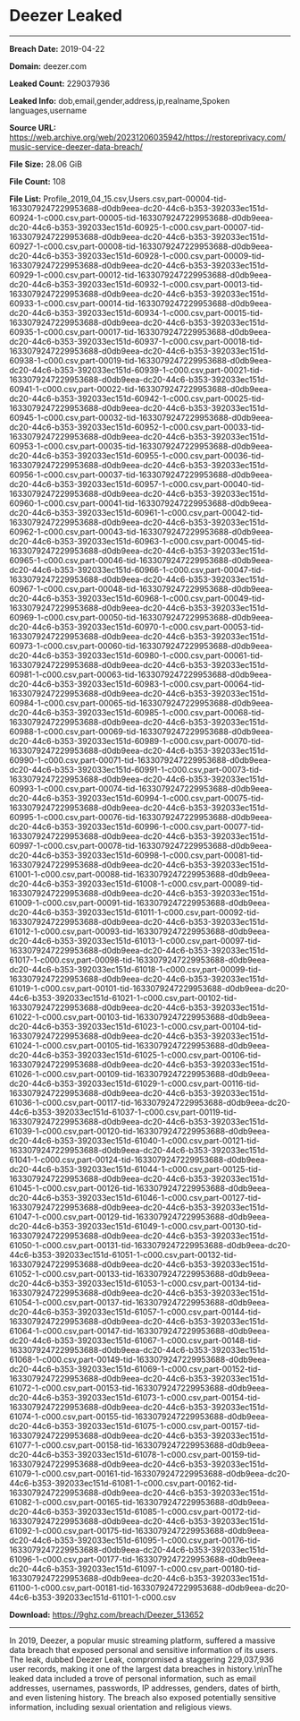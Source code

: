 # Deezer Leaked

------------
**Breach Date:** 2019-04-22

**Domain:** deezer.com

**Leaked Count:** 229037936

**Leaked Info:** dob,email,gender,address,ip,realname,Spoken languages,username

**Source URL:** https://web.archive.org/web/20231206035942/https://restoreprivacy.com/music-service-deezer-data-breach/

**File Size:** 28.06 GiB

**File Count:** 108

**File List:** Profile_2019_04_15.csv,Users.csv,part-00004-tid-1633079247229953688-d0db9eea-dc20-44c6-b353-392033ec151d-60924-1-c000.csv,part-00005-tid-1633079247229953688-d0db9eea-dc20-44c6-b353-392033ec151d-60925-1-c000.csv,part-00007-tid-1633079247229953688-d0db9eea-dc20-44c6-b353-392033ec151d-60927-1-c000.csv,part-00008-tid-1633079247229953688-d0db9eea-dc20-44c6-b353-392033ec151d-60928-1-c000.csv,part-00009-tid-1633079247229953688-d0db9eea-dc20-44c6-b353-392033ec151d-60929-1-c000.csv,part-00012-tid-1633079247229953688-d0db9eea-dc20-44c6-b353-392033ec151d-60932-1-c000.csv,part-00013-tid-1633079247229953688-d0db9eea-dc20-44c6-b353-392033ec151d-60933-1-c000.csv,part-00014-tid-1633079247229953688-d0db9eea-dc20-44c6-b353-392033ec151d-60934-1-c000.csv,part-00015-tid-1633079247229953688-d0db9eea-dc20-44c6-b353-392033ec151d-60935-1-c000.csv,part-00017-tid-1633079247229953688-d0db9eea-dc20-44c6-b353-392033ec151d-60937-1-c000.csv,part-00018-tid-1633079247229953688-d0db9eea-dc20-44c6-b353-392033ec151d-60938-1-c000.csv,part-00019-tid-1633079247229953688-d0db9eea-dc20-44c6-b353-392033ec151d-60939-1-c000.csv,part-00021-tid-1633079247229953688-d0db9eea-dc20-44c6-b353-392033ec151d-60941-1-c000.csv,part-00022-tid-1633079247229953688-d0db9eea-dc20-44c6-b353-392033ec151d-60942-1-c000.csv,part-00025-tid-1633079247229953688-d0db9eea-dc20-44c6-b353-392033ec151d-60945-1-c000.csv,part-00032-tid-1633079247229953688-d0db9eea-dc20-44c6-b353-392033ec151d-60952-1-c000.csv,part-00033-tid-1633079247229953688-d0db9eea-dc20-44c6-b353-392033ec151d-60953-1-c000.csv,part-00035-tid-1633079247229953688-d0db9eea-dc20-44c6-b353-392033ec151d-60955-1-c000.csv,part-00036-tid-1633079247229953688-d0db9eea-dc20-44c6-b353-392033ec151d-60956-1-c000.csv,part-00037-tid-1633079247229953688-d0db9eea-dc20-44c6-b353-392033ec151d-60957-1-c000.csv,part-00040-tid-1633079247229953688-d0db9eea-dc20-44c6-b353-392033ec151d-60960-1-c000.csv,part-00041-tid-1633079247229953688-d0db9eea-dc20-44c6-b353-392033ec151d-60961-1-c000.csv,part-00042-tid-1633079247229953688-d0db9eea-dc20-44c6-b353-392033ec151d-60962-1-c000.csv,part-00043-tid-1633079247229953688-d0db9eea-dc20-44c6-b353-392033ec151d-60963-1-c000.csv,part-00045-tid-1633079247229953688-d0db9eea-dc20-44c6-b353-392033ec151d-60965-1-c000.csv,part-00046-tid-1633079247229953688-d0db9eea-dc20-44c6-b353-392033ec151d-60966-1-c000.csv,part-00047-tid-1633079247229953688-d0db9eea-dc20-44c6-b353-392033ec151d-60967-1-c000.csv,part-00048-tid-1633079247229953688-d0db9eea-dc20-44c6-b353-392033ec151d-60968-1-c000.csv,part-00049-tid-1633079247229953688-d0db9eea-dc20-44c6-b353-392033ec151d-60969-1-c000.csv,part-00050-tid-1633079247229953688-d0db9eea-dc20-44c6-b353-392033ec151d-60970-1-c000.csv,part-00053-tid-1633079247229953688-d0db9eea-dc20-44c6-b353-392033ec151d-60973-1-c000.csv,part-00060-tid-1633079247229953688-d0db9eea-dc20-44c6-b353-392033ec151d-60980-1-c000.csv,part-00061-tid-1633079247229953688-d0db9eea-dc20-44c6-b353-392033ec151d-60981-1-c000.csv,part-00063-tid-1633079247229953688-d0db9eea-dc20-44c6-b353-392033ec151d-60983-1-c000.csv,part-00064-tid-1633079247229953688-d0db9eea-dc20-44c6-b353-392033ec151d-60984-1-c000.csv,part-00065-tid-1633079247229953688-d0db9eea-dc20-44c6-b353-392033ec151d-60985-1-c000.csv,part-00068-tid-1633079247229953688-d0db9eea-dc20-44c6-b353-392033ec151d-60988-1-c000.csv,part-00069-tid-1633079247229953688-d0db9eea-dc20-44c6-b353-392033ec151d-60989-1-c000.csv,part-00070-tid-1633079247229953688-d0db9eea-dc20-44c6-b353-392033ec151d-60990-1-c000.csv,part-00071-tid-1633079247229953688-d0db9eea-dc20-44c6-b353-392033ec151d-60991-1-c000.csv,part-00073-tid-1633079247229953688-d0db9eea-dc20-44c6-b353-392033ec151d-60993-1-c000.csv,part-00074-tid-1633079247229953688-d0db9eea-dc20-44c6-b353-392033ec151d-60994-1-c000.csv,part-00075-tid-1633079247229953688-d0db9eea-dc20-44c6-b353-392033ec151d-60995-1-c000.csv,part-00076-tid-1633079247229953688-d0db9eea-dc20-44c6-b353-392033ec151d-60996-1-c000.csv,part-00077-tid-1633079247229953688-d0db9eea-dc20-44c6-b353-392033ec151d-60997-1-c000.csv,part-00078-tid-1633079247229953688-d0db9eea-dc20-44c6-b353-392033ec151d-60998-1-c000.csv,part-00081-tid-1633079247229953688-d0db9eea-dc20-44c6-b353-392033ec151d-61001-1-c000.csv,part-00088-tid-1633079247229953688-d0db9eea-dc20-44c6-b353-392033ec151d-61008-1-c000.csv,part-00089-tid-1633079247229953688-d0db9eea-dc20-44c6-b353-392033ec151d-61009-1-c000.csv,part-00091-tid-1633079247229953688-d0db9eea-dc20-44c6-b353-392033ec151d-61011-1-c000.csv,part-00092-tid-1633079247229953688-d0db9eea-dc20-44c6-b353-392033ec151d-61012-1-c000.csv,part-00093-tid-1633079247229953688-d0db9eea-dc20-44c6-b353-392033ec151d-61013-1-c000.csv,part-00097-tid-1633079247229953688-d0db9eea-dc20-44c6-b353-392033ec151d-61017-1-c000.csv,part-00098-tid-1633079247229953688-d0db9eea-dc20-44c6-b353-392033ec151d-61018-1-c000.csv,part-00099-tid-1633079247229953688-d0db9eea-dc20-44c6-b353-392033ec151d-61019-1-c000.csv,part-00101-tid-1633079247229953688-d0db9eea-dc20-44c6-b353-392033ec151d-61021-1-c000.csv,part-00102-tid-1633079247229953688-d0db9eea-dc20-44c6-b353-392033ec151d-61022-1-c000.csv,part-00103-tid-1633079247229953688-d0db9eea-dc20-44c6-b353-392033ec151d-61023-1-c000.csv,part-00104-tid-1633079247229953688-d0db9eea-dc20-44c6-b353-392033ec151d-61024-1-c000.csv,part-00105-tid-1633079247229953688-d0db9eea-dc20-44c6-b353-392033ec151d-61025-1-c000.csv,part-00106-tid-1633079247229953688-d0db9eea-dc20-44c6-b353-392033ec151d-61026-1-c000.csv,part-00109-tid-1633079247229953688-d0db9eea-dc20-44c6-b353-392033ec151d-61029-1-c000.csv,part-00116-tid-1633079247229953688-d0db9eea-dc20-44c6-b353-392033ec151d-61036-1-c000.csv,part-00117-tid-1633079247229953688-d0db9eea-dc20-44c6-b353-392033ec151d-61037-1-c000.csv,part-00119-tid-1633079247229953688-d0db9eea-dc20-44c6-b353-392033ec151d-61039-1-c000.csv,part-00120-tid-1633079247229953688-d0db9eea-dc20-44c6-b353-392033ec151d-61040-1-c000.csv,part-00121-tid-1633079247229953688-d0db9eea-dc20-44c6-b353-392033ec151d-61041-1-c000.csv,part-00124-tid-1633079247229953688-d0db9eea-dc20-44c6-b353-392033ec151d-61044-1-c000.csv,part-00125-tid-1633079247229953688-d0db9eea-dc20-44c6-b353-392033ec151d-61045-1-c000.csv,part-00126-tid-1633079247229953688-d0db9eea-dc20-44c6-b353-392033ec151d-61046-1-c000.csv,part-00127-tid-1633079247229953688-d0db9eea-dc20-44c6-b353-392033ec151d-61047-1-c000.csv,part-00129-tid-1633079247229953688-d0db9eea-dc20-44c6-b353-392033ec151d-61049-1-c000.csv,part-00130-tid-1633079247229953688-d0db9eea-dc20-44c6-b353-392033ec151d-61050-1-c000.csv,part-00131-tid-1633079247229953688-d0db9eea-dc20-44c6-b353-392033ec151d-61051-1-c000.csv,part-00132-tid-1633079247229953688-d0db9eea-dc20-44c6-b353-392033ec151d-61052-1-c000.csv,part-00133-tid-1633079247229953688-d0db9eea-dc20-44c6-b353-392033ec151d-61053-1-c000.csv,part-00134-tid-1633079247229953688-d0db9eea-dc20-44c6-b353-392033ec151d-61054-1-c000.csv,part-00137-tid-1633079247229953688-d0db9eea-dc20-44c6-b353-392033ec151d-61057-1-c000.csv,part-00144-tid-1633079247229953688-d0db9eea-dc20-44c6-b353-392033ec151d-61064-1-c000.csv,part-00147-tid-1633079247229953688-d0db9eea-dc20-44c6-b353-392033ec151d-61067-1-c000.csv,part-00148-tid-1633079247229953688-d0db9eea-dc20-44c6-b353-392033ec151d-61068-1-c000.csv,part-00149-tid-1633079247229953688-d0db9eea-dc20-44c6-b353-392033ec151d-61069-1-c000.csv,part-00152-tid-1633079247229953688-d0db9eea-dc20-44c6-b353-392033ec151d-61072-1-c000.csv,part-00153-tid-1633079247229953688-d0db9eea-dc20-44c6-b353-392033ec151d-61073-1-c000.csv,part-00154-tid-1633079247229953688-d0db9eea-dc20-44c6-b353-392033ec151d-61074-1-c000.csv,part-00155-tid-1633079247229953688-d0db9eea-dc20-44c6-b353-392033ec151d-61075-1-c000.csv,part-00157-tid-1633079247229953688-d0db9eea-dc20-44c6-b353-392033ec151d-61077-1-c000.csv,part-00158-tid-1633079247229953688-d0db9eea-dc20-44c6-b353-392033ec151d-61078-1-c000.csv,part-00159-tid-1633079247229953688-d0db9eea-dc20-44c6-b353-392033ec151d-61079-1-c000.csv,part-00161-tid-1633079247229953688-d0db9eea-dc20-44c6-b353-392033ec151d-61081-1-c000.csv,part-00162-tid-1633079247229953688-d0db9eea-dc20-44c6-b353-392033ec151d-61082-1-c000.csv,part-00165-tid-1633079247229953688-d0db9eea-dc20-44c6-b353-392033ec151d-61085-1-c000.csv,part-00172-tid-1633079247229953688-d0db9eea-dc20-44c6-b353-392033ec151d-61092-1-c000.csv,part-00175-tid-1633079247229953688-d0db9eea-dc20-44c6-b353-392033ec151d-61095-1-c000.csv,part-00176-tid-1633079247229953688-d0db9eea-dc20-44c6-b353-392033ec151d-61096-1-c000.csv,part-00177-tid-1633079247229953688-d0db9eea-dc20-44c6-b353-392033ec151d-61097-1-c000.csv,part-00180-tid-1633079247229953688-d0db9eea-dc20-44c6-b353-392033ec151d-61100-1-c000.csv,part-00181-tid-1633079247229953688-d0db9eea-dc20-44c6-b353-392033ec151d-61101-1-c000.csv

**Download:** https://9ghz.com/breach/Deezer_513652

------------
In 2019, Deezer, a popular music streaming platform, suffered a massive data breach that exposed personal and sensitive information of its users. The leak, dubbed Deezer Leak, compromised a staggering 229,037,936 user records, making it one of the largest data breaches in history.\n\nThe leaked data included a trove of personal information, such as email addresses, usernames, passwords, IP addresses, genders, dates of birth, and even listening history. The breach also exposed potentially sensitive information, including sexual orientation and religious views.
